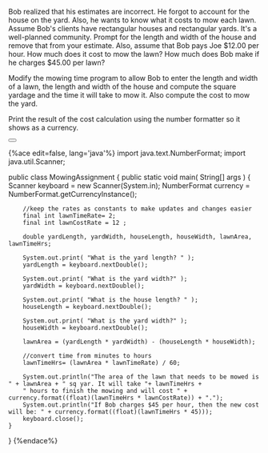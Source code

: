 <!-- djw:done-->
<!-- ajh:done-->
Bob realized that his estimates are incorrect. He forgot to account for the house on the yard. Also, he wants to know what it costs to mow each lawn. Assume Bob's clients have rectangular houses and rectangular yards. It's a well-planned community. Prompt for the length and width of the house and remove that from your estimate. Also, assume that Bob pays Joe $12.00 per hour. How much does it cost to mow the lawn? How much does Bob make if he charges $45.00 per lawn?

Modify the mowing time program to allow Bob to enter the length and width of a lawn, the length and width of the house and compute the square yardage and the time it will take to mow it. Also compute the cost to mow the yard.

Print the result of the cost calculation using the number formatter so it shows as a currency. 

<button class="section" target="section1" show="Sample Answer" hide="Hide Answer"></button>

<!--sec data-title="Answer" data-id="section1" data-show=false ces-->
{%ace edit=false, lang='java'%}
import java.text.NumberFormat;
import java.util.Scanner;

public class MowingAssignment
{
	public static void main( String[] args )
	{
		Scanner keyboard = new Scanner(System.in);
		NumberFormat currency = NumberFormat.getCurrencyInstance();

		//keep the rates as constants to make updates and changes easier
		final int lawnTimeRate= 2;
		final int lawnCostRate = 12 ;

		double yardLength, yardWidth, houseLength, houseWidth, lawnArea, lawnTimeHrs;

		System.out.print( "What is the yard length? " );
		yardLength = keyboard.nextDouble();

		System.out.print( "What is the yard width?" );
		yardWidth = keyboard.nextDouble();

		System.out.print( "What is the house length? " );
		houseLength = keyboard.nextDouble();

		System.out.print( "What is the yard width?" );
		houseWidth = keyboard.nextDouble();

		lawnArea = (yardLength * yardWidth) - (houseLength * houseWidth); 

		//convert time from minutes to hours 
		lawnTimeHrs= (lawnArea * lawnTimeRate) / 60;

		System.out.println("The area of the lawn that needs to be mowed is " + lawnArea + " sq yar. It will take "+ lawnTimeHrs + 
		" hours to finish the mowing and will cost " + currency.format((float)(lawnTimeHrs * lawnCostRate)) + ".");
		System.out.println("If Bob charges $45 per hour, then the new cost will be: " + currency.format((float)(lawnTimeHrs * 45)));
		keyboard.close();
    }
}
{%endace%}
<!--endsec-->